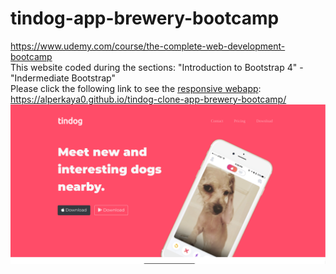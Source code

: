 # tindog-app-brewery-bootcamp
https://www.udemy.com/course/the-complete-web-development-bootcamp <br>
This website coded during the sections: "Introduction to Bootstrap 4" - "Indermediate Bootstrap" <br>
Please click the following link to see the <u>responsive webapp</u>: https://alperkaya0.github.io/tindog-clone-app-brewery-bootcamp/ <br>
![First thing you see at the website](https://github.com/alperkaya0/tindog-app-brewery-bootcamp/blob/main/Screenshot_2022-02-06_15-49-24.png)<br>

